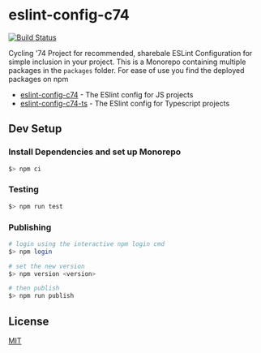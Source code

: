 # eslint-config-c74
[![Build Status](https://travis-ci.org/Cycling74/eslint-config-c74.svg?branch=master)](https://travis-ci.org/Cycling74/eslint-config-c74)

Cycling '74 Project for recommended, sharebale ESLint Configuration for simple inclusion in your project. This is a Monorepo containing multiple packages in the `packages` folder. For ease of use you find the deployed packages on npm

* [eslint-config-c74](https://www.npmjs.com/package/eslint-config-c74) - The ESlint config for JS projects
* [eslint-config-c74-ts](https://www.npmjs.com/package/eslint-config-c74) - The ESlint config for Typescript projects

## Dev Setup

### Install Dependencies and set up Monorepo

```sh
$> npm ci
```

### Testing
```sh
$> npm run test
```

### Publishing

```sh
# login using the interactive npm login cmd
$> npm login

# set the new version
$> npm version <version>

# then publish
$> npm run publish
```

## License

[MIT](LICENSE)

